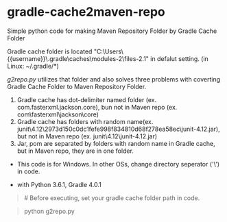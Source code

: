 # gradle-cache2maven-repo
Simple python code for making Maven Repository Folder by Gradle Cache Folder

Gradle cache folder is located "C:\Users\\{{username}}\\.gradle\caches\modules-2\files-2.1\" in defalut setting. (in Linux: ~/.gradle/*)

*g2repo.py* utilizes that folder and also solves three problems with coverting Gradle Cache Folder to Maven Repository Folder.

1. Gradle cache has dot-delimiter named folder (ex. com.fasterxml.jackson.core), bun not in Maven repo (ex. com\fasterxml\jackson\core)
2. Gradle cache has folders with random name(ex. junit\4.12\2973d150c0dc1fefe998f834810d68f278ea58ec\junit-4.12.jar), but not in Maven repo (ex. junit\4.12\junit-4.12.jar)
3. Jar, pom are separated by folders with random name in Gradle cache, but in Maven repo, they are in one folder.


* This code is for Windows. In other OSs, change directory seperator ('\\') in code. 

* with Python 3.6.1, Gradle 4.0.1 
> \# Before executing, set your gradle cache folder path in code.

> python g2repo.py
